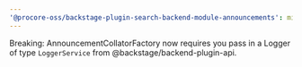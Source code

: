 ```yaml
---
'@procore-oss/backstage-plugin-search-backend-module-announcements': minor
---
```


Breaking: AnnouncementCollatorFactory now requires you pass in a Logger of type `LoggerService` from @backstage/backend-plugin-api.
